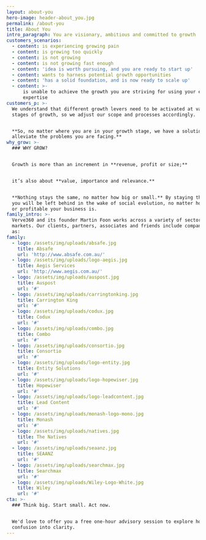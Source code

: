 ```yaml
---
layout: about-you
hero-image: header-about_you.jpg
permalink: /about-you
title: About You
intro_paragraph: You are visionary, ambitious and committed to growth
customers_scenarios:
  - content: is experiencing growing pain
  - content: is growing too quickly
  - content: is not growing
  - content: is not growing fast enough
  - content: 'idea is worth pursuing, and you are ready to start up'
  - content: wants to harness potential growth opportunities
  - content: 'has a solid foundation, and is now ready to scale up'
  - content: >-
      is unable to achieve the growth you are striving for using your existing
      expertise
customers_p: >-
  We understand that different growth levers need to be activated at various
  stages of growth, so we adjust our scope and processes accordingly.


  **So, no matter where you are in your growth stage, we have a solution to help
  alleviate the problems you are facing.**
why_grow: >-
  ### WHY GROW?


  Growth is more than an increment in **revenue, profit or size;**


  it’s also about **value, importance and relevance.**


  **Nothing stays the same, no matter how big or small.** By staying the same,
  you will be left behind in the wake of social evolution, no matter how strong
  or profitable your business is.
family_intro: >-
  Verve360 and its founder Martin Foon works across a variety of sectors and
  markets. Our clients, partners, associates and friends include companies such
  as:
family:
  - logo: /assets/img/uploads/absafe.jpg
    title: Absafe
    url: 'http://www.absafe.com.au/'
  - logo: /assets/img/uploads/logo-aegis.jpg
    title: Aegis Services
    url: 'http://www.aegis.com.au/'
  - logo: /assets/img/uploads/auspost.jpg
    title: Auspost
    url: '#'
  - logo: /assets/img/uploads/carringtonking.jpg
    title: Carrington King
    url: '#'
  - logo: /assets/img/uploads/codux.jpg
    title: Codux
    url: '#'
  - logo: /assets/img/uploads/combo.jpg
    title: Combo
    url: '#'
  - logo: /assets/img/uploads/consortio.jpg
    title: Consortio
    url: '#'
  - logo: /assets/img/uploads/logo-entity.jpg
    title: Entity Solutions
    url: '#'
  - logo: /assets/img/uploads/logo-hopewiser.jpg
    title: Hopewiser
    url: '#'
  - logo: /assets/img/uploads/logo-leadcontent.jpg
    title: Lead Content
    url: '#'
  - logo: /assets/img/uploads/monash-logo-mono.jpg
    title: Monash
    url: '#'
  - logo: /assets/img/uploads/natives.jpg
    title: The Natives
    url: '#'
  - logo: /assets/img/uploads/seaanz.jpg
    title: SEAANZ
    url: '#'
  - logo: /assets/img/uploads/searchmax.jpg
    title: Searchmax
    url: '#'
  - logo: /assets/img/uploads/Wiley-Logo-White.jpg
    title: Wiley
    url: '#'
cta: >-
  ### Think big. Start small. Act now.


  We'd love to offer you a free one-hour advisory session to explore how to turn
  confusion into clarity.
---
```


